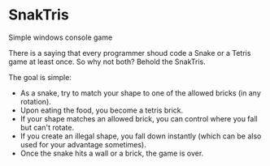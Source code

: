 # SnakTris
Simple windows console game

There is a saying that every programmer shoud code a Snake or a Tetris game at least once. So why not both? Behold the SnakTris.

The goal is simple:
* As a snake, try to match your shape to one of the allowed bricks (in any rotation).
* Upon eating the food, you become a tetris brick.
* If your shape matches an allowed brick, you can control where you fall but can't rotate.
* If you create an illegal shape, you fall down instantly (which can be also used for your advantage sometimes).
* Once the snake hits a wall or a brick, the game is over.
